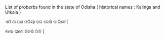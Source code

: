 List of proberbs found in the state of Odisha ( historical names : Kalinga and Utkala )

ଏଠି ଆପଣ ଓଡିୟା  ଢଗ ଦେଖି ପାରିବେ |

ଵାପା ରାଣେ ଢିନକି ଗିଳି |

